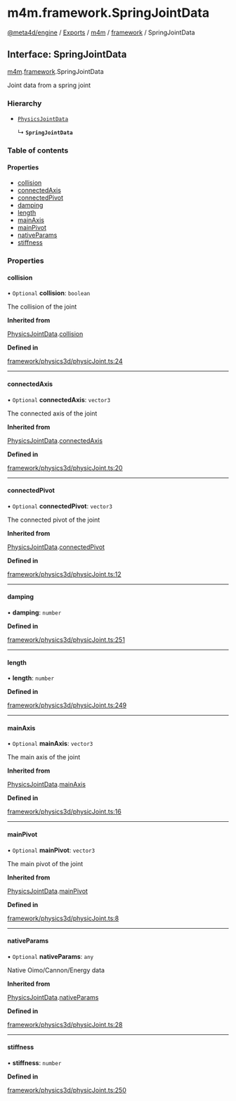 # m4m.framework.SpringJointData

[@meta4d/engine](../) / [Exports](../modules/) / [m4m](../modules/m4m.md) / [framework](../modules/m4m.framework.md) / SpringJointData

## Interface: SpringJointData

[m4m](../modules/m4m.md).[framework](../modules/m4m.framework.md).SpringJointData

Joint data from a spring joint

### Hierarchy

*   [`PhysicsJointData`](m4m.framework.PhysicsJointData.md)

    ↳ **`SpringJointData`**

### Table of contents

#### Properties

* [collision](m4m.framework.SpringJointData.md#collision)
* [connectedAxis](m4m.framework.SpringJointData.md#connectedaxis)
* [connectedPivot](m4m.framework.SpringJointData.md#connectedpivot)
* [damping](m4m.framework.SpringJointData.md#damping)
* [length](m4m.framework.SpringJointData.md#length)
* [mainAxis](m4m.framework.SpringJointData.md#mainaxis)
* [mainPivot](m4m.framework.SpringJointData.md#mainpivot)
* [nativeParams](m4m.framework.SpringJointData.md#nativeparams)
* [stiffness](m4m.framework.SpringJointData.md#stiffness)

### Properties

#### collision

• `Optional` **collision**: `boolean`

The collision of the joint

**Inherited from**

[PhysicsJointData](m4m.framework.PhysicsJointData.md).[collision](m4m.framework.PhysicsJointData.md#collision)

**Defined in**

[framework/physics3d/physicJoint.ts:24](https://github.com/meta4d-me/meta4d-engine/blob/cf6bfe6/src/framework/physics3d/physicJoint.ts#L24)

***

#### connectedAxis

• `Optional` **connectedAxis**: `vector3`

The connected axis of the joint

**Inherited from**

[PhysicsJointData](m4m.framework.PhysicsJointData.md).[connectedAxis](m4m.framework.PhysicsJointData.md#connectedaxis)

**Defined in**

[framework/physics3d/physicJoint.ts:20](https://github.com/meta4d-me/meta4d-engine/blob/cf6bfe6/src/framework/physics3d/physicJoint.ts#L20)

***

#### connectedPivot

• `Optional` **connectedPivot**: `vector3`

The connected pivot of the joint

**Inherited from**

[PhysicsJointData](m4m.framework.PhysicsJointData.md).[connectedPivot](m4m.framework.PhysicsJointData.md#connectedpivot)

**Defined in**

[framework/physics3d/physicJoint.ts:12](https://github.com/meta4d-me/meta4d-engine/blob/cf6bfe6/src/framework/physics3d/physicJoint.ts#L12)

***

#### damping

• **damping**: `number`

**Defined in**

[framework/physics3d/physicJoint.ts:251](https://github.com/meta4d-me/meta4d-engine/blob/cf6bfe6/src/framework/physics3d/physicJoint.ts#L251)

***

#### length

• **length**: `number`

**Defined in**

[framework/physics3d/physicJoint.ts:249](https://github.com/meta4d-me/meta4d-engine/blob/cf6bfe6/src/framework/physics3d/physicJoint.ts#L249)

***

#### mainAxis

• `Optional` **mainAxis**: `vector3`

The main axis of the joint

**Inherited from**

[PhysicsJointData](m4m.framework.PhysicsJointData.md).[mainAxis](m4m.framework.PhysicsJointData.md#mainaxis)

**Defined in**

[framework/physics3d/physicJoint.ts:16](https://github.com/meta4d-me/meta4d-engine/blob/cf6bfe6/src/framework/physics3d/physicJoint.ts#L16)

***

#### mainPivot

• `Optional` **mainPivot**: `vector3`

The main pivot of the joint

**Inherited from**

[PhysicsJointData](m4m.framework.PhysicsJointData.md).[mainPivot](m4m.framework.PhysicsJointData.md#mainpivot)

**Defined in**

[framework/physics3d/physicJoint.ts:8](https://github.com/meta4d-me/meta4d-engine/blob/cf6bfe6/src/framework/physics3d/physicJoint.ts#L8)

***

#### nativeParams

• `Optional` **nativeParams**: `any`

Native Oimo/Cannon/Energy data

**Inherited from**

[PhysicsJointData](m4m.framework.PhysicsJointData.md).[nativeParams](m4m.framework.PhysicsJointData.md#nativeparams)

**Defined in**

[framework/physics3d/physicJoint.ts:28](https://github.com/meta4d-me/meta4d-engine/blob/cf6bfe6/src/framework/physics3d/physicJoint.ts#L28)

***

#### stiffness

• **stiffness**: `number`

**Defined in**

[framework/physics3d/physicJoint.ts:250](https://github.com/meta4d-me/meta4d-engine/blob/cf6bfe6/src/framework/physics3d/physicJoint.ts#L250)
